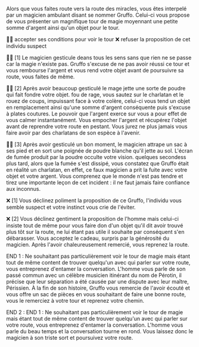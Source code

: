 Alors que vous faites route vers la route des miracles, vous êtes interpelé par un magicien ambulant disant se nommer Gruffo. Celui-ci vous propose de vous présenter un magnifique tour de magie moyennant une petite somme d'argent ainsi qu'un objet pour le tour. 

🧙‍♂️ accepter ses conditions pour voir le tour
❌ refuser la proposition de cet individu suspect

🧙‍♂️ [1] Le magicien gesticule deans tous les sens sans que rien ne se passe car la magie n'existe pas. Gruffo s'excuse de ne pas avoir réussi ce tour et vous rembourse l'argent et vous rend votre objet avant de poursuivre sa route, vous faites de même.

🧙‍♂️ [2] Après avoir beaucoup gesticulé le mage jette une sorte de poudre qui fait fondre votre objet. fou de rage, vous sautez sur le charlatan et le rouez de coups, impuissant face à votre colère, celui-ci vous tend un objet en remplacement ainsi qu'une somme d'argent conséquente puis s'excuse à plates coutures. Le pouvoir que l'argent exerce sur vous a pour effet de vous calmer instantanément. Vous empocher l'argent et récupérez l'objet avant de reprendre votre route en pestant. Vous jurez ne plus jamais vous faire avoir par des charlatans de son espèce à l'avenir.

🧙‍♂️ [3] Après avoir gesticulé un bon moment, le magicien attrape un sac à ses pied et en sort une poignée de poudre blanche qu'il jette au sol. L'écran de fumée produit par la poudre occulte votre vision. quelques secondess plus tard, alors que la fumée s'est dissipé, vous constatez que Gruffo était en réalité un charlatan, en effet, ce faux magicien a prit la fuite avec votre objet et votre argent. Vous comprenez que le monde n'est pas tendre et tirez une importante leçon de cet incident : il ne faut jamais faire confiance aux inconnus.


❌ [1] Vous déclinez poliment la proposition de ce Gruffo, l'individu vous semble suspect et votre instinct vous crie de l'éviter.

❌ [2] Vous déclinez gentiment la proposition de l'homme mais celui-ci insiste tout de même pour vous faire don d'un objet qu'il dit avoir trouvé plus tôt sur la route, ne lui étant pas utile il souhaite par conséquent s'en débarasser. Vous acceptez le cadeau, surpris par la générosité du magicien. Après l'avoir chaleureusement remercié, vous reprenez la route.


END 1 : Ne souhaitant pas particulièrement voir le tour de magie mais étant tout de même content de trouver quelqu'un avec qui parler sur votre route, vous entreprenez d'entamer la conversation. L'homme vous parle de son passé commun avec un célèbre musicien itinérant du nom de Pérotin, il précise que leur séparation a été causée par une dispute avec leur maître, Périssien. À la fin de son histoire, Gruffo vous remercie de l'avoir écouté et vous offre un sac de pièces en vous souhaitant de faire une bonne route, vous le remerciez à votre tour et reprenez votre chemin. 

END 2 : END 1 : Ne souhaitant pas particulièrement voir le tour de magie mais étant tout de même content de trouver quelqu'un avec qui parler sur votre route, vous entreprenez d'entamer la conversation. L'homme vous parle du beau temps et la conversation tourne en rond. Vous laissez donc le magicien à son triste sort et poursuivez votre route.
